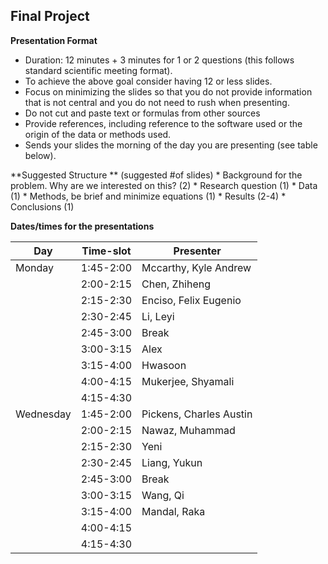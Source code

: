 ## Final Project 

**Presentation Format**
* Duration: 12 minutes + 3 minutes for 1 or 2 questions (this follows standard scientific meeting format).
* To achieve the above goal consider having 12 or less slides.
* Focus on minimizing the slides so that you do not provide information that is not central and you do not need to rush when presenting.
* Do not cut and paste text or formulas from other sources
* Provide references, including reference to the software used or the origin of the data or methods used.
* Sends your slides the morning of the day you are presenting (see table below).

**Suggested Structure ** (suggested #of slides)
	* Background for the problem. Why are we interested on this? (2)
	* Research question  (1)
	* Data (1)
	* Methods, be brief and minimize equations (1)
	* Results (2-4)
	* Conclusions (1)

**Dates/times for the presentations**

Day 	|Time-slot |	Presenter |
--------|----------|--------------|
Monday	| 1:45-2:00|	Mccarthy, Kyle Andrew|
	|2:00-2:15|	Chen, Zhiheng|
	|2:15-2:30|	Enciso, Felix Eugenio|
	|2:30-2:45|	Li, Leyi|
	|2:45-3:00|	Break|
	|3:00-3:15|	Alex|
	|3:15-4:00|	Hwasoon|
	|4:00-4:15|	Mukerjee, Shyamali|
	|4:15-4:30|	|
Wednesday|	1:45-2:00|	Pickens, Charles Austin|
	|2:00-2:15|	Nawaz, Muhammad|
	|2:15-2:30|	Yeni|
	|2:30-2:45|	Liang, Yukun|
	|2:45-3:00|	Break|
	|3:00-3:15|	Wang, Qi|
	|3:15-4:00|	Mandal, Raka|
	|4:00-4:15|	|
	|4:15-4:30|	|
